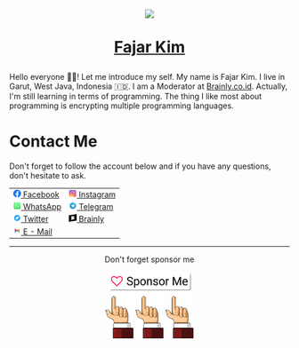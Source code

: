 <h1 align="center">
    <a href="https://github.com/FajarKim">
       <img src="https://avatars.githubusercontent.com/u/86386385" width="60">
       <p>Fajar Kim</p>
    </a>
</h1>

Hello everyone 👋🏻! Let me introduce my self. My name is Fajar Kim. I live in Garut, West Java, Indonesia 🇮🇩. I am a Moderator at [Brainly.co.id](https://brainly.co.id/). Actually, I'm still learning in terms of programming. The thing I like most about programming is encrypting multiple programming languages. 

# Contact Me
Don't forget to follow the account below and if you have any questions, don't hesitate to ask.
<table>
    <tr>
        <td> <a href="https://www.facebook.com/profile.php?id=100071979099290"><img src="https://raw.githubusercontent.com/FajarKim/FajarKim/master/images/facebook_logo.png" width="14"> Facebook</a></td>
        <td> <a href="https://www.instagram.com/fajarkim_"><img src="https://raw.githubusercontent.com/FajarKim/FajarKim/master/images/instagram_logo.png" width="14"> Instagram</a></td>
    </tr>
    <tr>
        <td> <a href="https://wa.me/6285659850910?text=Hi"><img src="https://raw.githubusercontent.com/FajarKim/FajarKim/master/images/whatsapp_logo.png" width="14"> WhatsApp</a></td>
        <td> <a href="https://t.me/FajarThea"><img src="https://raw.githubusercontent.com/FajarKim/FajarKim/master/images/telegram_logo.png" width="14"> Telegram</a></td>
    </tr>
    <tr>
        <td> <a href="https://www.twitter.com/fajarkim_"><img src="https://raw.githubusercontent.com/FajarKim/FajarKim/master/images/twitter_logo.png" width="14"> Twitter</a></td>
        <td> <a href="https://brainly.co.id/profil/FajarKim-32153154"><img src="https://raw.githubusercontent.com/FajarKim/FajarKim/master/images/brainly_logo.png" width="14"> Brainly</a></td>
    </tr>
    <tr>
        <td> <a href="mailto:fajarrkim@gmail.com"><img src="https://raw.githubusercontent.com/FajarKim/FajarKim/master/images/gmail_logo.png" width="14"> E - Mail</a></td>
    </tr>
</table>

<hr size="0.01px">
<div align="center">
    <p>Don't forget sponsor me</p>
    <a href="https://github.com/sponsors/FajarKim/">
       <img src="https://raw.githubusercontent.com/FajarKim/FajarKim/master/images/sponsor_button.png" width="150">
    </a>
    <br/>
    <img src="https://raw.githubusercontent.com/FajarKim/FajarKim/master/images/tap_button_click.gif" width="50">
    <img src="https://raw.githubusercontent.com/FajarKim/FajarKim/master/images/tap_button_click.gif" width="50">
    <img src="https://raw.githubusercontent.com/FajarKim/FajarKim/master/images/tap_button_click.gif" width="50">
</div>

